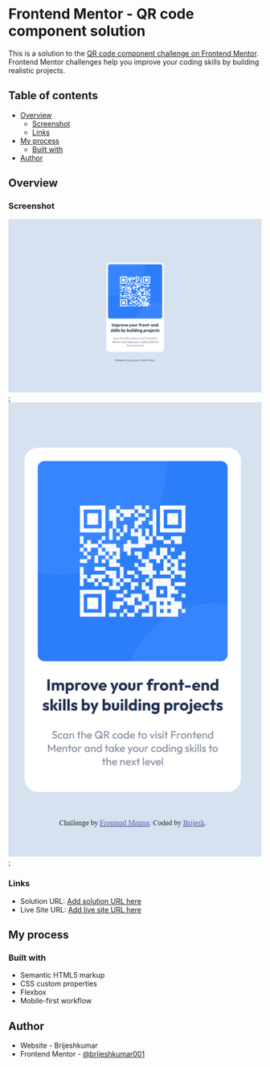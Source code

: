# Frontend Mentor - QR code component solution

This is a solution to the [QR code component challenge on Frontend Mentor](https://www.frontendmentor.io/challenges/qr-code-component-iux_sIO_H). Frontend Mentor challenges help you improve your coding skills by building realistic projects. 

## Table of contents

- [Overview](#overview)
  - [Screenshot](#screenshot)
  - [Links](#links)
- [My process](#my-process)
  - [Built with](#built-with)
- [Author](#author)

## Overview

### Screenshot

![](./screenshot/desktop.png);
![](./screenshot/mobile.png);

### Links

- Solution URL: [Add solution URL here](https://github.com/HelloBrijesh/FrontendMentor/tree/main/qr-code-component-main)
- Live Site URL: [Add live site URL here](https://hellobrijesh.github.io/FrontendMentor/qr-code-component-main/)

## My process

### Built with

- Semantic HTML5 markup
- CSS custom properties
- Flexbox
- Mobile-first workflow

## Author

- Website - Brijeshkumar
- Frontend Mentor - [@brijeshkumar001](https://www.frontendmentor.io/profile/brijeshkumar001)
